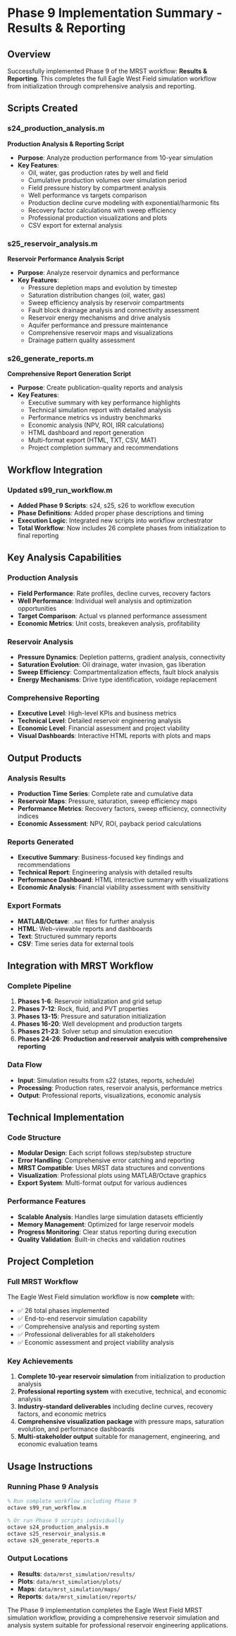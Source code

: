 # Phase 9 Implementation Summary - Results & Reporting

## Overview
Successfully implemented Phase 9 of the MRST workflow: **Results & Reporting**. This completes the full Eagle West Field simulation workflow from initialization through comprehensive analysis and reporting.

## Scripts Created

### s24_production_analysis.m
**Production Analysis & Reporting Script**
- **Purpose**: Analyze production performance from 10-year simulation
- **Key Features**:
  - Oil, water, gas production rates by well and field
  - Cumulative production volumes over simulation period
  - Field pressure history by compartment analysis
  - Well performance vs targets comparison
  - Production decline curve modeling with exponential/harmonic fits
  - Recovery factor calculations with sweep efficiency
  - Professional production visualizations and plots
  - CSV export for external analysis

### s25_reservoir_analysis.m  
**Reservoir Performance Analysis Script**
- **Purpose**: Analyze reservoir dynamics and performance
- **Key Features**:
  - Pressure depletion maps and evolution by timestep
  - Saturation distribution changes (oil, water, gas)
  - Sweep efficiency analysis by reservoir compartments
  - Fault block drainage analysis and connectivity assessment
  - Reservoir energy mechanisms and drive analysis
  - Aquifer performance and pressure maintenance
  - Comprehensive reservoir maps and visualizations
  - Drainage pattern quality assessment

### s26_generate_reports.m
**Comprehensive Report Generation Script**
- **Purpose**: Create publication-quality reports and analysis
- **Key Features**:
  - Executive summary with key performance highlights
  - Technical simulation report with detailed analysis
  - Performance metrics vs industry benchmarks
  - Economic analysis (NPV, ROI, IRR calculations)
  - HTML dashboard and report generation
  - Multi-format export (HTML, TXT, CSV, MAT)
  - Project completion summary and recommendations

## Workflow Integration

### Updated s99_run_workflow.m
- **Added Phase 9 Scripts**: s24, s25, s26 to workflow execution
- **Phase Definitions**: Added proper phase descriptions and timing
- **Execution Logic**: Integrated new scripts into workflow orchestrator
- **Total Workflow**: Now includes 26 complete phases from initialization to final reporting

## Key Analysis Capabilities

### Production Analysis
- **Field Performance**: Rate profiles, decline curves, recovery factors
- **Well Performance**: Individual well analysis and optimization opportunities
- **Target Comparison**: Actual vs planned performance assessment
- **Economic Metrics**: Unit costs, breakeven analysis, profitability

### Reservoir Analysis
- **Pressure Dynamics**: Depletion patterns, gradient analysis, connectivity
- **Saturation Evolution**: Oil drainage, water invasion, gas liberation
- **Sweep Efficiency**: Compartmentalization effects, fault block analysis
- **Energy Mechanisms**: Drive type identification, voidage replacement

### Comprehensive Reporting
- **Executive Level**: High-level KPIs and business metrics
- **Technical Level**: Detailed reservoir engineering analysis
- **Economic Level**: Financial assessment and project viability
- **Visual Dashboards**: Interactive HTML reports with plots and maps

## Output Products

### Analysis Results
- **Production Time Series**: Complete rate and cumulative data
- **Reservoir Maps**: Pressure, saturation, sweep efficiency maps
- **Performance Metrics**: Recovery factors, sweep efficiency, connectivity indices
- **Economic Assessment**: NPV, ROI, payback period calculations

### Reports Generated
- **Executive Summary**: Business-focused key findings and recommendations
- **Technical Report**: Engineering analysis with detailed results
- **Performance Dashboard**: HTML interactive summary with visualizations
- **Economic Analysis**: Financial viability assessment with sensitivity

### Export Formats
- **MATLAB/Octave**: `.mat` files for further analysis
- **HTML**: Web-viewable reports and dashboards
- **Text**: Structured summary reports
- **CSV**: Time series data for external tools

## Integration with MRST Workflow

### Complete Pipeline
1. **Phases 1-6**: Reservoir initialization and grid setup
2. **Phases 7-12**: Rock, fluid, and PVT properties
3. **Phases 13-15**: Pressure and saturation initialization
4. **Phases 16-20**: Well development and production targets
5. **Phases 21-23**: Solver setup and simulation execution
6. **Phases 24-26**: **Production and reservoir analysis with comprehensive reporting**

### Data Flow
- **Input**: Simulation results from s22 (states, reports, schedule)
- **Processing**: Production rates, reservoir analysis, performance metrics
- **Output**: Professional reports, visualizations, economic analysis

## Technical Implementation

### Code Structure
- **Modular Design**: Each script follows step/substep structure
- **Error Handling**: Comprehensive error catching and reporting
- **MRST Compatible**: Uses MRST data structures and conventions
- **Visualization**: Professional plots using MATLAB/Octave graphics
- **Export System**: Multi-format output for various audiences

### Performance Features
- **Scalable Analysis**: Handles large simulation datasets efficiently
- **Memory Management**: Optimized for large reservoir models
- **Progress Monitoring**: Clear status reporting during execution
- **Quality Validation**: Built-in checks and validation routines

## Project Completion

### Full MRST Workflow
The Eagle West Field simulation workflow is now **complete** with:
- ✅ 26 total phases implemented
- ✅ End-to-end reservoir simulation capability
- ✅ Comprehensive analysis and reporting system
- ✅ Professional deliverables for all stakeholders
- ✅ Economic assessment and project viability analysis

### Key Achievements
1. **Complete 10-year reservoir simulation** from initialization to production analysis
2. **Professional reporting system** with executive, technical, and economic analysis
3. **Industry-standard deliverables** including decline curves, recovery factors, and economic metrics
4. **Comprehensive visualization package** with pressure maps, saturation evolution, and performance dashboards
5. **Multi-stakeholder output** suitable for management, engineering, and economic evaluation teams

## Usage Instructions

### Running Phase 9 Analysis
```octave
% Run complete workflow including Phase 9
octave s99_run_workflow.m

% Or run Phase 9 scripts individually
octave s24_production_analysis.m
octave s25_reservoir_analysis.m  
octave s26_generate_reports.m
```

### Output Locations
- **Results**: `data/mrst_simulation/results/`
- **Plots**: `data/mrst_simulation/plots/`  
- **Maps**: `data/mrst_simulation/maps/`
- **Reports**: `data/mrst_simulation/reports/`

The Phase 9 implementation completes the Eagle West Field MRST simulation workflow, providing a comprehensive reservoir simulation and analysis system suitable for professional reservoir engineering applications.
